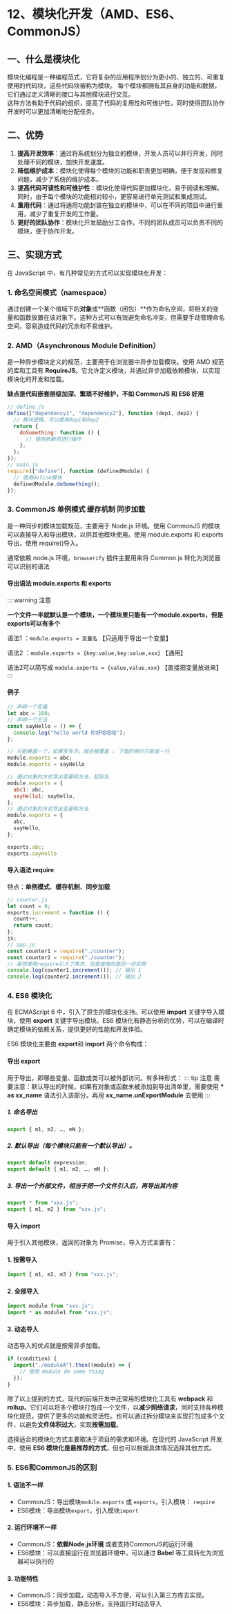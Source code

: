 # 12、模块化开发（AMD、ES6、CommonJS）

## 一、什么是模块化

模块化编程是一种编程范式，它将复杂的应用程序划分为更小的、独立的、可重复使用的代码块，这些代码块被称为模块。
每个模块都拥有其自身的功能和数据，它们通过定义清晰的接口与其他模块进行交互。  
这种方法有助于代码的组织，提高了代码的复用性和可维护性，同时使得团队协作开发时可以更加清晰地分配任务。

## 二、优势

1.  **提高开发效率**：通过将系统划分为独立的模块，开发人员可以并行开发，同时处理不同的模块，加快开发速度。
2.  **降低维护成本**：模块化使得每个模块的功能和职责更加明确，便于发现和修复问题，减少了系统的维护成本。
3.  **提高代码可读性和可维护性**：模块化使得代码更加模块化，易于阅读和理解。同时，由于每个模块的功能相对较小，更容易进行单元测试和集成测试。
4.  **重用代码**：通过将通用功能封装在独立的模块中，可以在不同的项目中进行重用，减少了重复开发的工作量。
5.  **更好的团队协作**：模块化开发鼓励分工合作，不同的团队成员可以负责不同的模块，便于协作开发。

## 三、实现方式

在 JavaScript 中，有几种常见的方式可以实现模块化开发：

### 1. 命名空间模式（namespace）

通过创建一个某个值域下的**对象**或**函数（闭包）**作为命名空间，将相关的变量和函数放置在该对象下。这种方式可以有效避免命名冲突，但需要手动管理命名空间，容易造成代码的冗余和不易维护。

### 2. AMD（Asynchronous Module Definition）

是一种异步模块定义的规范，主要用于在浏览器中异步加载模块。使用 AMD 规范的库和工具有 **RequireJS**。它允许定义模块，并通过异步加载依赖模块，以实现模块化的开发和加载。

**缺点是代码嵌套层级加深、繁琐不好维护，不如 CommonJS 和 ES6 好用**

```js
// define.js
define(["dependency1", "dependency2"], function (dep1, dep2) {
  // 模块逻辑，可以使用dep1和dep2
  return {
    doSomething: function () {
      // 使用依赖项进行操作
    },
  };
});
// main.js
require(["define"], function (definedModule) {
  // 使用define模块
  definedModule.doSomething();
});
```

### 3. CommonJS <Badge>单例模式</Badge> <Badge>缓存机制</Badge> <Badge>同步加载</Badge>

是一种同步的模块加载规范，主要用于 Node.js 环境。使用 CommonJS 的模块可以直接导入和导出模块，以供其他模块使用。使用 module.exports 和 exports 导出，使用 require()导入。

通常依赖 node.js 环境，`browserify` 插件主要用来将 Common.js 转化为浏览器可以识别的语法

#### 导出语法 module.exports 和 exports

::: warning 注意

**一个文件一半就默认是一个模块，一个模块里只能有一个module.exports，但是exports可以有多个**

语法1 ：`module.exports = 变量名` 【只适用于导出一个变量】

语法2 ：`module.exports = {key:value,key:value,xxx}` 【通用】

语法2可以简写成 `module.exports = {value,value,xxx}` 【直接把变量放进来】
:::

#### 例子

```js
// 声明一个变量
let abc = 100;
// 声明一个方法
const sayHello = () => {
  console.log("hello world 你好哈哈哈");
};

// 只能暴露一个，如果写多次，就会被覆盖 : 下面的两行只能留一行
module.exports = abc;
module.exports = sayHello

// 通过对象的方式导出变量和方法，起别名
module.exports = {
  abc1: abc,
  sayHello1: sayHello,
};
// 通过对象的方式导出变量和方法
module.exports = {
  abc,
  sayHello,
};

exports.abc;
exports.sayHello
```
#### 导入语法 require

特点：<b>单例模式</b>、<b>缓存机制</b>、<b>同步加载</b>

```js
// counter.js
let count = 0;
exports.increment = function () {
  count++;
  return count;
};
js;
// app.js
const counter1 = require("./counter");
const counter2 = require("./counter");
// 虽然使用require引入了两次，但是使用的是同一份实例
console.log(counter1.increment()); // 输出 1
console.log(counter2.increment()); // 输出 2
```

### 4. ES6 模块化

在 ECMAScript 6 中，引入了原生的模块化支持。可以使用 **import** 关键字导入模块，使用 **export** 关键字导出模块。ES6 模块化有静态分析的优势，可以在编译时确定模块的依赖关系，提供更好的性能和开发体验。

ES6 模块化主要由 **export**和 **import** 两个命令构成：

#### 导出 export

用于导出，即哪些变量、函数或类可以被外部访问。有多种形式：
::: tip 注意
需要注意：默认导出的时候，如果有对象或函数未被添加到导出清单里，需要使用 **\* as xx_name** 语法引入该部分。再用 **xx_name.unExportModule** 去使用
:::

##### 1. 命名导出

```js
export { m1, m2, …, mN };
```

##### 2. 默认导出（每个模块只能有一个默认导出）。

```js
export default expression;
export default { m1, m2, …, mN };
```

##### 3. 导出一个外部文件，相当于把一个文件引入后，再导出其内容

```js
export * from "xxx.js";
export { m1, m2 } from "xxx.js";
```

#### 导入 import
用于引入其他模块，返回的对象为 Promise，导入方式主要有：

#### 1. 按需导入

```js
import { m1, m2, m3 } from "xxx.js";
```

#### 2. 全部导入

```js
import module from "xxx.js";
import * as module1 from "xxx.js";
```

#### 3. 动态导入

动态导入的优点就是按需异步加载。
```js
if (condition) {
  import("./moduleA").then((module) => {
    // 使用 module do some thing
  });
}
```

除了以上提到的方式，现代的前端开发中还常用的模块化工具有 **webpack** 和 **rollup**。它们可以将多个模块打包成一个文件，以**减少网络请求**，同时支持各种模块化规范，提供了更多的功能和灵活性。也可以通过拆分模块来实现打包成多个文件，以避免**文件体积过大**，实现**按需加载**。

选择适合的模块化方式主要取决于项目的需求和环境。在现代的 JavaScript 开发中，使用 **ES6 模块化是最推荐的方式**，但也可以根据具体情况选择其他方式。

### 5. ES6和CommonJS的区别

#### 1. 语法不一样

- CommonJS：导出模块`module.exports` 或 `exports`，引入模块： `require`
- ES6模块：导出模块`export`，引入模块`import`

#### 2. 运行环境不一样

- CommonJS：**依赖Node.js环境** 或者支持CommonJS的运行环境
- ES6模块：可以直接运行在浏览器环境中，可以通过 **Babel** 等工具转化为浏览器可以执行的

#### 3. 功能特性

- CommonJS：同步加载，动态导入不方便，可以引入第三方库去实现。
- ES6模块：异步加载，静态分析，支持运行时动态导入
